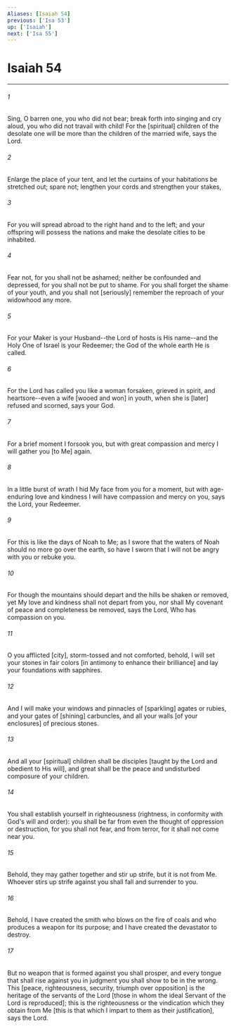 ```yaml
---
Aliases: [Isaiah 54]
previous: ['Isa 53']
up: ['Isaiah']
next: ['Isa 55']
---
```

# Isaiah 54

***














###### 1 






Sing, O barren one, you who did not bear; break forth into singing and cry aloud, you who did not travail with child! For the [spiritual] children of the desolate one will be more than the children of the married wife, says the Lord. 













###### 2 






Enlarge the place of your tent, and let the curtains of your habitations be stretched out; spare not; lengthen your cords and strengthen your stakes, 













###### 3 






For you will spread abroad to the right hand and to the left; and your offspring will possess the nations and make the desolate cities to be inhabited. 













###### 4 






Fear not, for you shall not be ashamed; neither be confounded and depressed, for you shall not be put to shame. For you shall forget the shame of your youth, and you shall not [seriously] remember the reproach of your widowhood any more. 













###### 5 






For your Maker is your Husband--the Lord of hosts is His name--and the Holy One of Israel is your Redeemer; the God of the whole earth He is called. 













###### 6 






For the Lord has called you like a woman forsaken, grieved in spirit, and heartsore--even a wife [wooed and won] in youth, when she is [later] refused and scorned, says your God. 













###### 7 






For a brief moment I forsook you, but with great compassion and mercy I will gather you [to Me] again. 













###### 8 






In a little burst of wrath I hid My face from you for a moment, but with age-enduring love and kindness I will have compassion and mercy on you, says the Lord, your Redeemer. 













###### 9 






For this is like the days of Noah to Me; as I swore that the waters of Noah should no more go over the earth, so have I sworn that I will not be angry with you or rebuke you. 













###### 10 






For though the mountains should depart and the hills be shaken or removed, yet My love and kindness shall not depart from you, nor shall My covenant of peace and completeness be removed, says the Lord, Who has compassion on you. 













###### 11 






O you afflicted [city], storm-tossed and not comforted, behold, I will set your stones in fair colors [in antimony to enhance their brilliance] and lay your foundations with sapphires. 













###### 12 






And I will make your windows and pinnacles of [sparkling] agates or rubies, and your gates of [shining] carbuncles, and all your walls [of your enclosures] of precious stones. 













###### 13 






And all your [spiritual] children shall be disciples [taught by the Lord and obedient to His will], and great shall be the peace and undisturbed composure of your children. 













###### 14 






You shall establish yourself in righteousness (rightness, in conformity with God's will and order): you shall be far from even the thought of oppression or destruction, for you shall not fear, and from terror, for it shall not come near you. 













###### 15 






Behold, they may gather together and stir up strife, but it is not from Me. Whoever stirs up strife against you shall fall and surrender to you. 













###### 16 






Behold, I have created the smith who blows on the fire of coals and who produces a weapon for its purpose; and I have created the devastator to destroy. 













###### 17 






But no weapon that is formed against you shall prosper, and every tongue that shall rise against you in judgment you shall show to be in the wrong. This [peace, righteousness, security, triumph over opposition] is the heritage of the servants of the Lord [those in whom the ideal Servant of the Lord is reproduced]; this is the righteousness or the vindication which they obtain from Me [this is that which I impart to them as their justification], says the Lord.
